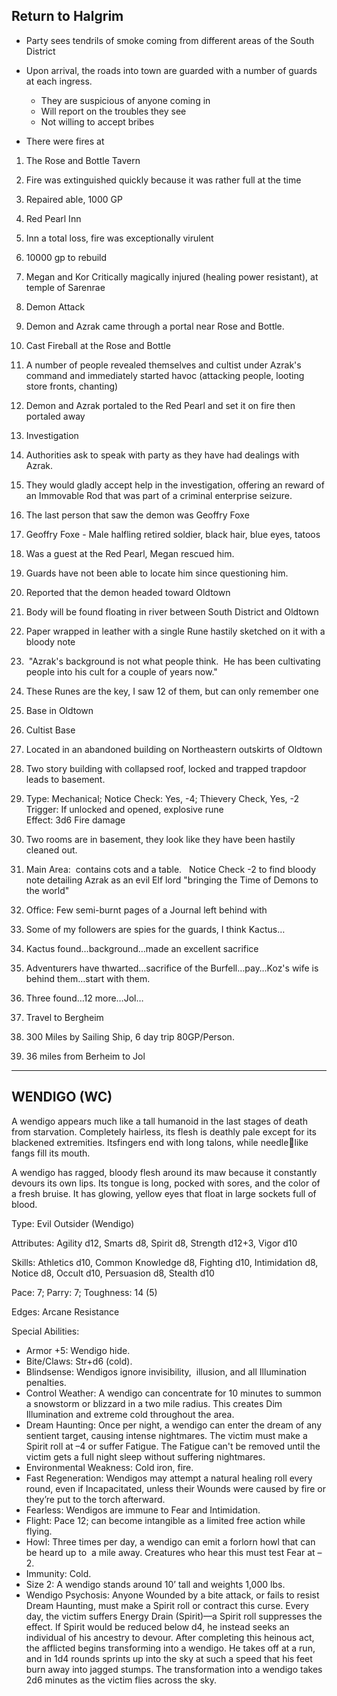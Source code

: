 ## Return to Halgrim

- Party sees tendrils of smoke coming from different areas of the South District
- Upon arrival, the roads into town are guarded with a number of guards at each ingress.
    - They are suspicious of anyone coming in
    - Will report on the troubles they see
    - Not willing to accept bribes

- There were fires at

1. The Rose and Bottle Tavern

1. Fire was extinguished quickly because it was rather full at the time
2. Repaired able, 1000 GP

3. Red Pearl Inn

1. Inn a total loss, fire was exceptionally virulent
2. 10000 gp to rebuild
3. Megan and Kor Critically magically injured (healing power resistant), at temple of Sarenrae

6. Demon Attack

1. Demon and Azrak came through a portal near Rose and Bottle. 
2. Cast Fireball at the Rose and Bottle
3. A number of people revealed themselves and cultist under Azrak's command and immediately started havoc (attacking people, looting store fronts, chanting)
4. Demon and Azrak portaled to the Red Pearl and set it on fire then portaled away

3. Investigation

1. Authorities ask to speak with party as they have had dealings with Azrak.
2. They would gladly accept help in the investigation, offering an reward of an Immovable Rod that was part of a criminal enterprise seizure.
3. The last person that saw the demon was Geoffry Foxe

1. Geoffry Foxe - Male halfling retired soldier, black hair, blue eyes, tatoos
2. Was a guest at the Red Pearl, Megan rescued him.  
3. Guards have not been able to locate him since questioning him.
4. Reported that the demon headed toward Oldtown
5. Body will be found floating in river between South District and Oldtown

1. Paper wrapped in leather with a single Rune hastily sketched on it with a bloody note

1.  "Azrak's background is not what people think.  He has been cultivating people into his cult for a couple of years now."
2. These Runes are the key, I saw 12 of them, but can only remember one
3. Base in Oldtown

5. Cultist Base

1. Located in an abandoned building on Northeastern outskirts of Oldtown
2. Two story building with collapsed roof, locked and trapped trapdoor leads to basement.

1. Type: Mechanical; Notice Check: Yes, -4; Thievery Check, Yes, -2  
    Trigger: If unlocked and opened, explosive rune  
    Effect: 3d6 Fire damage

4. Two rooms are in basement, they look like they have been hastily cleaned out.

1. Main Area:  contains cots and a table.   Notice Check -2 to find bloody note detailing Azrak as an evil Elf lord "bringing the Time of Demons to the world"  

1. Office: Few semi-burnt pages of a Journal left behind with

1. Some of my followers are spies for the guards, I think Kactus…
2. Kactus found…background…made an excellent sacrifice
3. Adventurers have thwarted…sacrifice of the Burfell…pay…Koz's wife is behind them…start with them.
4. Three found…12 more…Jol…

7. Travel to Bergheim

1. 300 Miles by Sailing Ship, 6 day trip 80GP/Person.
2. 36 miles from Berheim to Jol

---

## WENDIGO (WC)

A wendigo appears much like a tall humanoid in the last stages of death from starvation. Completely hairless, its flesh is deathly pale except for its blackened extremities. Itsfingers end with long talons, while needlelike fangs fill its mouth.

A wendigo has ragged, bloody flesh around its maw because it constantly devours its own lips. Its tongue is long, pocked with sores, and the color of a fresh bruise. It has glowing, yellow eyes that float in large sockets full of blood.

Type: Evil Outsider (Wendigo)

Attributes: Agility d12, Smarts d8, Spirit d8, Strength d12+3, Vigor d10

Skills: Athletics d10, Common Knowledge d8, Fighting d10, Intimidation d8, Notice d8, Occult d10, Persuasion d8, Stealth d10

Pace: 7; Parry: 7; Toughness: 14 (5)

Edges: Arcane Resistance

Special Abilities:

- Armor +5: Wendigo hide.
- Bite/Claws: Str+d6 (cold).
- Blindsense: Wendigos ignore invisibility,  illusion, and all Illumination penalties.
- Control Weather: A wendigo can concentrate for 10 minutes to summon a snowstorm or blizzard in a two mile radius. This creates Dim Illumination and extreme cold throughout the area.
- Dream Haunting: Once per night, a wendigo can enter the dream of any sentient target, causing intense nightmares. The victim must make a Spirit roll at –4 or suffer Fatigue. The Fatigue can't be removed until the victim gets a full night sleep without suffering nightmares.
- Environmental Weakness: Cold iron, fire.
- Fast Regeneration: Wendigos may attempt a natural healing roll every round, even if Incapacitated, unless their Wounds were caused by fire or they’re put to the torch afterward.
- Fearless: Wendigos are immune to Fear and Intimidation.
- Flight: Pace 12; can become intangible as a limited free action while flying.
- Howl: Three times per day, a wendigo can emit a forlorn howl that can be heard up to  a mile away. Creatures who hear this must test Fear at –2.
- Immunity: Cold.
- Size 2: A wendigo stands around 10’ tall and weights 1,000 lbs.
- Wendigo Psychosis: Anyone Wounded by a bite attack, or fails to resist Dream Haunting, must make a Spirit roll or contract this curse. Every day, the victim suffers Energy Drain (Spirit)—a Spirit roll suppresses the effect. If Spirit would be reduced below d4, he instead seeks an individual of his ancestry to devour. After completing this heinous act, the afflicted begins transforming into a wendigo. He takes off at a run, and in 1d4 rounds sprints up into the sky at such a speed that his feet burn away into jagged stumps. The transformation into a wendigo takes 2d6 minutes as the victim flies across the sky.